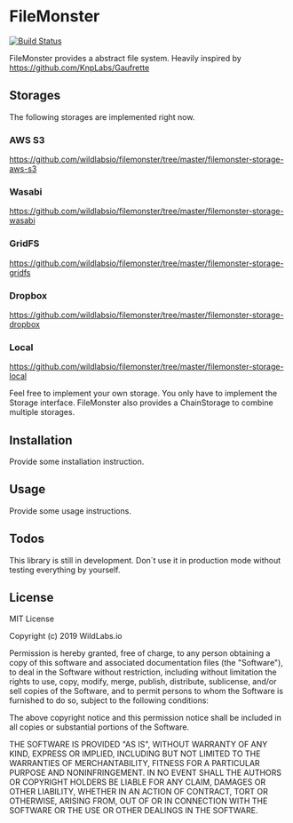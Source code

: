 # FileMonster
[![Build Status](https://github.com/wildlabsio/filemonster/workflows/filemonster/badge.svg)](https://github.com/wildlabsio/filemonster)

FileMonster provides a abstract file system. Heavily inspired by https://github.com/KnpLabs/Gaufrette
 
## Storages

The following storages are implemented right now.

### **AWS S3**
https://github.com/wildlabsio/filemonster/tree/master/filemonster-storage-aws-s3
### **Wasabi** 
https://github.com/wildlabsio/filemonster/tree/master/filemonster-storage-wasabi
### **GridFS**
https://github.com/wildlabsio/filemonster/tree/master/filemonster-storage-gridfs
### **Dropbox**
https://github.com/wildlabsio/filemonster/tree/master/filemonster-storage-dropbox
### **Local**
https://github.com/wildlabsio/filemonster/tree/master/filemonster-storage-local

Feel free to implement your own storage. You only have to implement the Storage interface. FileMonster also provides a
 ChainStorage to combine multiple storages.

## Installation

Provide some installation instruction.

## Usage

Provide some usage instructions.

## Todos
This library is still in development. Don´t use it in production mode without testing everything by yourself.

## License

MIT License

Copyright (c) 2019 WildLabs.io

Permission is hereby granted, free of charge, to any person obtaining a copy
of this software and associated documentation files (the "Software"), to deal
in the Software without restriction, including without limitation the rights
to use, copy, modify, merge, publish, distribute, sublicense, and/or sell
copies of the Software, and to permit persons to whom the Software is
furnished to do so, subject to the following conditions:

The above copyright notice and this permission notice shall be included in all
copies or substantial portions of the Software.

THE SOFTWARE IS PROVIDED "AS IS", WITHOUT WARRANTY OF ANY KIND, EXPRESS OR
IMPLIED, INCLUDING BUT NOT LIMITED TO THE WARRANTIES OF MERCHANTABILITY,
FITNESS FOR A PARTICULAR PURPOSE AND NONINFRINGEMENT. IN NO EVENT SHALL THE
AUTHORS OR COPYRIGHT HOLDERS BE LIABLE FOR ANY CLAIM, DAMAGES OR OTHER
LIABILITY, WHETHER IN AN ACTION OF CONTRACT, TORT OR OTHERWISE, ARISING FROM,
OUT OF OR IN CONNECTION WITH THE SOFTWARE OR THE USE OR OTHER DEALINGS IN THE
SOFTWARE.
